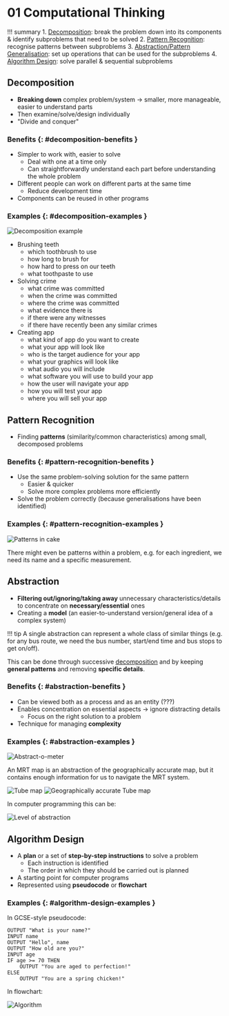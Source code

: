 # 01 Computational Thinking

!!! summary
    1. [Decomposition](#decomposition): break the problem down into its components & identify subproblems that need to be solved
    2. [Pattern Recognition](#pattern-recognition): recognise patterns between subproblems
    3. [Abstraction/Pattern Generalisation](#abstraction): set up operations that can be used for the subproblems
    4. [Algorithm Design](#algorithm-design): solve parallel & sequential subproblems

## Decomposition

- **Breaking down** complex problem/system -> smaller, more manageable, easier to understand parts
- Then examine/solve/design individually
- "Divide and conquer"

### Benefits {: #decomposition-benefits }

- Simpler to work with, easier to solve
    - Deal with one at a time only
    - Can straightforwardly understand each part before understanding the whole problem
- Different people can work on different parts at the same time
    - Reduce development time
- Components can be reused in other programs

### Examples {: #decomposition-examples }

![Decomposition example](https://i.imgur.com/3aWJqDU.jpg)

- Brushing teeth
    - which toothbrush to use
    - how long to brush for
    - how hard to press on our teeth
    - what toothpaste to use
- Solving crime
    - what crime was committed
    - when the crime was committed
    - where the crime was committed
    - what evidence there is
    - if there were any witnesses
    - if there have recently been any similar crimes
- Creating app
    - what kind of app do you want to create
    - what your app will look like
    - who is the target audience for your app
    - what your graphics will look like
    - what audio you will include
    - what software you will use to build your app
    - how the user will navigate your app
    - how you will test your app
    - where you will sell your app

## Pattern Recognition

- Finding **patterns** (similarity/common characteristics) among small, decomposed problems

### Benefits {: #pattern-recognition-benefits }

- Use the same problem-solving solution for the same pattern
    - Easier & quicker
    - Solve more complex problems more efficiently
- Solve the problem correctly (because generalisations have been identified)

### Examples {: #pattern-recognition-examples }

![Patterns in cake](https://i.imgur.com/uXjTsMb.png)

There might even be patterns within a problem, e.g. for each ingredient, we need its name and a specific measurement.

## Abstraction

- **Filtering out/ignoring/taking away** unnecessary characteristics/details to concentrate on **necessary/essential** ones
- Creating a **model** (an easier-to-understand version/general idea of a complex system)

!!! tip
    A single abstraction can represent a whole class of similar things (e.g. for any bus route, we need the bus number, start/end time and bus stops to get on/off).

This can be done through successive [decomposition](#decomposition) and by keeping **general patterns** and removing **specific details**.

### Benefits {: #abstraction-benefits }

- Can be viewed both as a process and as an entity (???)
- Enables concentration on essential aspects -> ignore distracting details
    - Focus on the right solution to a problem
- Technique for managing **complexity**

### Examples {: #abstraction-examples }

![Abstract-o-meter](https://i.imgur.com/jXeQGJg.png)

An MRT map is an abstraction of the geographically accurate map, but it contains enough information for us to navigate the MRT system.

![Tube map](https://i.imgur.com/S7NoSyE.png)
![Geographically accurate Tube map](https://i.imgur.com/KiOMrfR.jpg)

In computer programming this can be:

![Level of abstraction](https://i.imgur.com/OZBbACr.jpg)

## Algorithm Design

- A **plan** or a set of **step-by-step instructions** to solve a problem
    - Each instruction is identified
    - The order in which they should be carried out is planned
- A starting point for computer programs
- Represented using **pseudocode** or **flowchart**

### Examples {: #algorithm-design-examples }

In GCSE-style pseudocode:

```pseudocode
OUTPUT "What is your name?"
INPUT name
OUTPUT "Hello", name
OUTPUT "How old are you?"
INPUT age
IF age >= 70 THEN
    OUTPUT "You are aged to perfection!"
ELSE
    OUTPUT "You are a spring chicken!"
```

In flowchart:

![Algorithm](https://i.imgur.com/2fH0goR.png)
